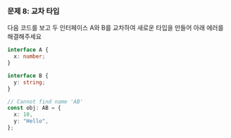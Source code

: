 ### 문제 8: 교차 타입

다음 코드를 보고 두 인터페이스 A와 B를 교차하여 새로운 타입을 만들어 아래 에러를 해결해주세요

```ts
interface A {
  x: number;
}

interface B {
  y: string;
}

// Cannot find name 'AB'
const obj: AB = {
  x: 10,
  y: "Hello",
};
```
